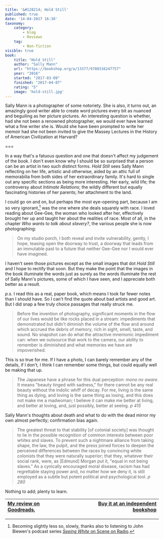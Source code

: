 ```yaml
---
title: '&#128214; Hold Still'
published: true
date: '14-04-2017 16:30'
taxonomy:
    category:
        - blog
        - Reviews
    tag:
        - Non-fiction
visible: true
book:
	title: "Hold Still"
	author: "Sally Mann"
	url: "https://bookshop.org/a/13377/9780316247757"
	year: "2016"
	started: "2017-03-09"
	finished: "2017-04-07"
	rating: "5"
	image: 'hold-still.jpg'
---
```


Sally Mann is a photographer of some notoriety. She is also, it turns out, an amazingly good writer able to create word pictures every bit as nuanced and beguiling as her picture pictures. An interesting question is whether, had she not been a renowned photographer, we would ever have learned what a fine writer she is. Would she have been prompted to write her memoir had she not been invited to give the Massey Lectures in the History of American Civilization at Harvard?

===

In a way that's a fatuous question and one that doesn't affect my judgement of the book. I don't even know why I should be so surprised that a person can be an artist in two such distinct forms. *Hold Still* sees Sally Mann reflecting on her life, artistic and otherwise, aided by an attic full of memorabilia from both sides of her extraordinary family. It's hard to single out any specific sections as being more interesting. Her early, wild life; the controversy about *Intimate Relations*; the wildly different but equally fascinating histories of her parents; her attachment to the land. 

I could go on and on, but perhaps the most eye-opening part, because I am so very ignorant,[^1] was the one where she deals squarely with race. I loved reading about Gee-Gee, the woman who looked after her, effectively brought her up and taught her about the realities of race. Most of all, in the chapter *Who wants to talk about slavery?*, the various people she is now photographing:

> On my studio porch, I both reveal and invite vulnerability, gently, I hope, teasing open the doorway to trust, a doorway that leads from an immutable past to a future that neither Gee-Gee nor I would ever have imagined.

[^1]: Becoming slightly less so, slowly, thanks also to listening to John Biewen's podcast series [*Seeing White* on Scene on Radio](http://podcast.cdsporch.org/episode-31-turning-the-lens-seeing-white-part-1/).

I haven't seen those pictures except as the small images that dot *Hold Still* and I hope to rectify that soon. But they make the point that the images in the book illuminate the words just as surely as the words illuminate the rest of Sally Mann's pictures, some of which I have seen, and I appreciate both better as a result.

*p.s.* I read this as a real, paper book, which means I took far fewer notes than I should have. So I can't find the quote about bad artists and good art. But I did snap a few truly choice passages that really struck me.

> Before the invention of photography, significant moments in the flow of our lives would be like rocks placed in a stream: impediments that demonstrated but didn't diminish the volume of the flow and around which accrued the debris of memory, rich in sight, smell, taste, and sound. No snapshot can do what the attractive mnemonic impediment can: when we outsource that work to the camera, our ability to remember is diminished and what memories we have are impoverished.

This is so true for me. If I have a photo, I can barely remember any of the details, if I don't, I think I can remember some things, but could equally well be making that up.

> The Japanese have a phrase for this dual perception: *mono no aware*. It means "beauty tinged with sadness," for there cannot be any real beauty without the indolic whiff of decay. For me, living is the same thing as dying, and loving is the same thing as losing, and this does not make me a madwoman; I believe it can make me better at living, and better at loving, and, just possibly, better at seeing. *p 415*

Sally Mann's thoughts about death and what to do with the dead mirror my own almost perfectly; confirmation bias again.

> The greatest threat to that stability [of colonial society] was thought to lie in the possible recognition of common interests between poor whites and slaves. To prevent such a nightmare alliance from taking shape, the law, the pulpit, and the press joined forces to deepen the perceived differences between the races by convincing white colonists that they were naturally superior; that they, whatever their social rank, were, as [Edmund] Morgan put it, "equal in not being slaves." As a cynically encouraged moral disease, racism has had regrettable staying power and, no matter how we deny it, is still employed as a subtle but potent political and psychological tool. *p 280*

Nothing to add; plenty to learn.

| <a href="https://www.goodreads.com/review/show/1936371153">My review on Goodreads.</a> | [Buy it at an independent bookshop](https://bookshop.org/a/13377/9780316247757) |
|:- | -: |
